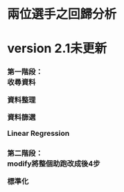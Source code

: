 <h1>兩位選手之回歸分析</h1>
<h1>version 2.1未更新</h1>
<h3>
  第一階段：<br>
  收尋資料
  
  資料整理
  
  資料篩選
  
  Linear Regression
  
</h3>
<h3>
  第二階段：<br>
  modify將整個助跑改成後4步
  
  標準化
  
</h3>

